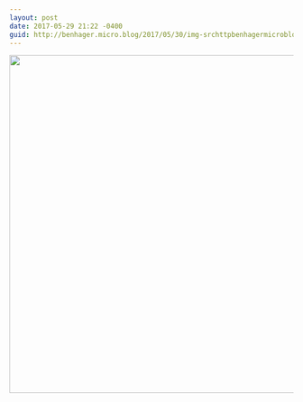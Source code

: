 ```yaml
---
layout: post
date: 2017-05-29 21:22 -0400
guid: http://benhager.micro.blog/2017/05/30/img-srchttpbenhagermicrobloguploadsbbejpg-width.html
---
```

<img src="http://benhager.micro.blog/uploads/2017/416b862b1e.jpg" width="600" height="600" style="height: auto" />

